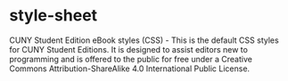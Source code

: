# style-sheet
CUNY Student Edition eBook styles (CSS) - This is the default CSS styles for CUNY Student Editions. It is designed to assist editors new to programming and is offered to the public for free under a Creative Commons Attribution-ShareAlike 4.0 International Public License.
